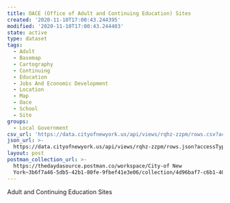 ```yaml
---
title: OACE (Office of Adult and Continuing Education) Sites
created: '2020-11-10T17:00:43.244395'
modified: '2020-11-10T17:00:43.244403'
state: active
type: dataset
tags:
  - Adult
  - Basemap
  - Cartography
  - Continuing
  - Education
  - Jobs And Economic Development
  - Location
  - Map
  - Oace
  - School
  - Site
groups:
  - Local Government
csv_url: 'https://data.cityofnewyork.us/api/views/rqhz-zzpm/rows.csv?accessType=DOWNLOAD'
json_url: >-
  https://data.cityofnewyork.us/api/views/rqhz-zzpm/rows.json?accessType=DOWNLOAD
layout: post
postman_collection_url: >-
  https://thedaydasource.postman.co/workspace/City-of New
  York~3b6f7a46-5db5-42b1-80fe-9fbef41e3e06/collection/4d96baf7-c6b1-40ff-8cd8-8deb6bfc6986
---
```

Adult and Continuing Education Sites
